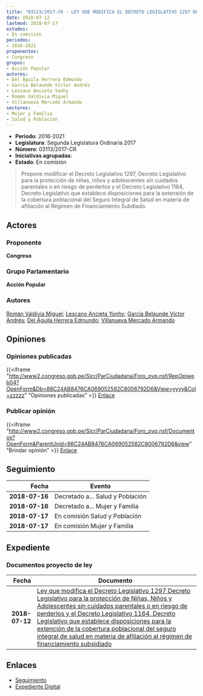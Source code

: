 ```yaml
---
title: "03113/2017-CR - LEY QUE MODIFICA EL DECRETO LEGISLATIVO 1297 DECRETO LEGISLATIVO PARA LA PROTECCIÓN DE NIÑAS, NIÑOS Y ADOLESCENTES SIN CUIDADOS PARENTALES O EN RIESGO DE PERDERLOS Y EL DECRETO LEGISLATIVO 1164, DECRETO LEGISLATIVO QUE ESTABLECE DISPOSICIONES PARA LA EXTENSIÓN DE LA COBERTURA POBLACIONAL DEL SEGURO INTEGRAL DE SALUD EN MATERIA DE AFILIACIÓN AL RÉGIMEN DE FINANCIAMIENTO SUBSIDIARIO"
date: 2018-07-12
lastmod: 2018-07-17
estados:
- En comisión
periodos:
- 2016-2021
proponentes:
- Congreso
grupos:
- Acción Popular
autores:
- Del Águila Herrera Edmundo
- García Belaunde Víctor Andrés
- Lescano Ancieta Yonhy
- Román Valdivia Miguel
- Villanueva Mercado Armando
sectores:
- Mujer y Familia
- Salud y Población
---
```

- **Periodo**: 2016-2021
- **Legislatura**: Segunda Legislatura Ordinaria 2017
- **Número**: 03113/2017-CR
- **Iniciativas agrupadas**: 
- **Estado**: En comisión

> Propone modificar el Decreto Legislativo 1297, Decreto Legislativo para la protección de niñas, niños y adolescentes sin cuidados parentales o en riesgo de perderlos y el Decreto Legislativo 1164, Decreto Legislativo que establece disposiciones para la extensión de la cobertura poblacional del Seguro Integral de Salud en materia de afiliación al Régimen de Financiamiento Subdiado.


## Actores

### Proponente

**Congreso**

### Grupo Parlamentario

**Acción Popular**

### Autores

[Román Valdivia Miguel](mailto:mailto:mroman@congreso.gob.pe); [Lescano Ancieta Yonhy](mailto:mailto:ylescano@congreso.gob.pe); [García Belaunde Víctor Andrés](mailto:mailto:vgarciabelaunde@congreso.gob.pe); [Del Águila Herrera Edmundo](mailto:mailto:edelaguila@congreso.gob.pe); [Villanueva Mercado Armando](mailto:mailto:avillanuevam@congreso.gob.pe)

## Opiniones

### Opiniones publicadas

{{<iframe "http://www2.congreso.gob.pe/Sicr/ParCiudadana/Foro_pvp.nsf/RepOpiweb04?OpenForm&Db=86C24AB8476CA069052582C8006792D6&View=yyyy&Col=zzzzz" "Opiniones publicadas" >}}
[Enlace](http://www2.congreso.gob.pe/Sicr/ParCiudadana/Foro_pvp.nsf/RepOpiweb04?OpenForm&Db=86C24AB8476CA069052582C8006792D6&View=yyyy&Col=zzzzz)

### Publicar opinión

{{<iframe "http://www2.congreso.gob.pe/Sicr/ParCiudadana/Foro_pvp.nsf/Documentos?OpenForm&ParentUnid=86C24AB8476CA069052582C8006792D6&view" "Brindar opinión" >}}
[Enlace](http://www2.congreso.gob.pe/Sicr/ParCiudadana/Foro_pvp.nsf/Documentos?OpenForm&ParentUnid=86C24AB8476CA069052582C8006792D6&view)


## Seguimiento

| Fecha | Evento |
|------:|--------|
| **2018-07-16** | Decretado a... Salud y Población |
| **2018-07-16** | Decretado a... Mujer y Familia |
| **2018-07-17** | En comisión Salud y Población |
| **2018-07-17** | En comisión Mujer y Familia |

## Expediente

### Documentos proyecto de ley

| Fecha | Documento |
|------:|-----------|
| **2018-07-12** | [Ley que modifica el Decreto Legislativo 1297 Decreto Legislativo para la protección de Niñas, Niños y Adolescentes sin cuidados parentales o en riesgo de perderlos y el Decreto Legislativo 1164, Decreto Legislativo que establece disposiciones para la extención de la cobertura poblacional del seguro integral de salud en materia de afiliación al régimen de financiamiento subsidiado](http://www.leyes.congreso.gob.pe/Documentos/2016_2021/Proyectos_de_Ley_y_de_Resoluciones_Legislativas/PL0311320180712..pdf) |

## Enlaces

- [Seguimiento](http://www2.congreso.gob.pe/Sicr/TraDocEstProc/CLProLey2016.nsf/f7fff46988ca05b1052578e100829cc7/c7755eb4decf4aeb052582c800703a24?OpenDocument)
- [Expediente Digital](http://www2.congreso.gob.pe/Sicr/TraDocEstProc/Expvirt_2011.nsf/visbusqptramdoc1621/03113?opendocument)

